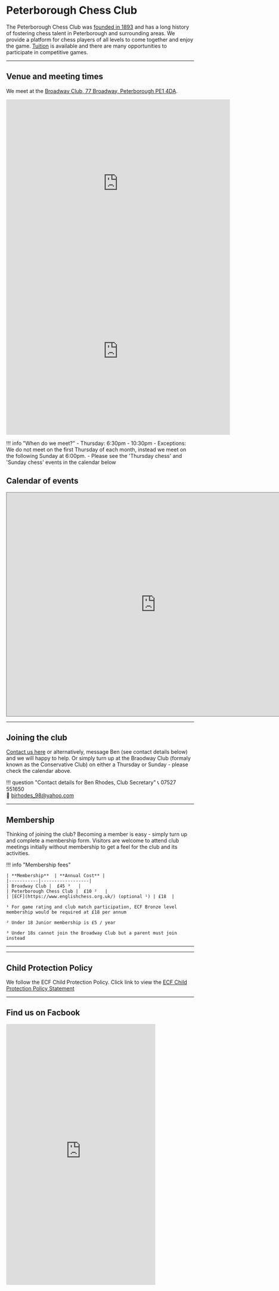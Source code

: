 # Peterborough Chess Club

<!-- ![Logo](img%5Cqueen_inside_peterb_cath.jpg) -->

The Peterborough Chess Club was [founded in 1893](history.md) and has a long history of fostering chess talent in Peterborough and surrounding areas. We provide a platform for chess players of all levels to come together and enjoy the game.  [Tuition](tutorials.md) is available and there are many opportunities to participate in competitive games.

---


## Venue and meeting times

We meet at the [Broadway Club, 77 Broadway, Peterborough PE1 4DA](https://www.google.com/maps/dir//Peterborough+Conservative+Club+77+Broadway+Peterborough+PE1+4DA/@52.5789573,-0.2387154,14z/data=!4m8!4m7!1m0!1m5!1m1!1s0x4877f0feb007c765:0xe16bbfc4b2403fcb!2m2!1d-0.2387154!2d52.5789573?entry=ttu). 



<iframe src="https://www.google.com/maps/embed?pb=!1m14!1m8!1m3!1d9697.912639800543!2d-0.2386289!3d52.5790477!3m2!1i1024!2i768!4f13.1!3m3!1m2!1s0x4877f0feb007c765%3A0xe16bbfc4b2403fcb!2sPeterborough%20Conservative%20Club!5e0!3m2!1sen!2suk!4v1691189383262!5m2!1sen!2suk" width="600" height="450" style="border:0;" allowfullscreen="" loading="lazy" referrerpolicy="no-referrer-when-downgrade"></iframe>

<iframe src="https://www.google.com/maps/embed?pb=!4v1692564662526!6m8!1m7!1sCNoNKGCbxc6acrz2hXJ-0A!2m2!1d52.57869815866305!2d-0.2386143428060142!3f29.84782669890052!4f3.3960882594992796!5f0.7820865974627469" width="600" height="450" style="border:0;" allowfullscreen="" loading="lazy" referrerpolicy="no-referrer-when-downgrade"></iframe>



<!-- <iframe src="https://www.google.com/maps/embed?pb=!1s0x4877f0feb007c765%3A0xe16bbfc4b2403fcb!3m1!7e115!4s%2Fmaps%2Fplace%2Fgooglemaps%2Bpeterboroguh%2Bconservative%2Bclub%2F%4052.5788899%2C-0.2390164%2C3a%2C75y%2C56.18h%2C90t%2Fdata%3D*213m4*211e1*213m2*211sl5YfsswC_ZIc0hTKduyWtw*212e0*214m2*213m1*211s0x4877f0feb007c765%3A0xe16bbfc4b2403fcb%3Fsa%3DX%26ved%3D2ahUKEwjLhavLt-uAAxU9lGoFHRh6Dc4Qpx96BAhFEAA!5sgoogle%20maps%20peterborough%20conservative%20club%20-%20Google%20Search!15sCgIgARICCAI&imagekey=!1e2!2sl5YfsswC_ZIc0hTKduyWtw&hl=en&sa=X&ved=2ahUKEwjLhavLt-uAAxU9lGoFHRh6Dc4Qpx96BAhcEA0" width="600" loading="lazy" height="450" frameborder="0" style="border:0" allowfullscreen></iframe> -->


!!! info "When do we meet?"
    - Thursday: 6:30pm - 10:30pm
    - Exceptions: We do not meet on the first Thursday of each month, instead we meet on the following Sunday at 6:00pm.
    - Please see the 'Thursday chess' and 'Sunday chess' events in the calendar below


## Calendar of events

<iframe src="https://calendar.google.com/calendar/embed?height=600&wkst=1&bgcolor=%23ffffff&ctz=Europe%2FLondon&src=Y2hlc3NjbHVicGV0ZXJib3JvdWdoQGdtYWlsLmNvbQ&src=MjJiNjZjNmM1ZWE2NDdmMGMyYTc5NDUxNWExMWM4YWNiODQzOTdiOGM4MjA2NTY4MzQ4NTkzZDE1ZTVhZmExYkBncm91cC5jYWxlbmRhci5nb29nbGUuY29t&src=ODZhZTZhOWE1ZmJiMzM4NDRmNDUzNzk4Y2Y2YTY2YWQwYzY3NzA0NWJmNzk3ZjcyZTcxZmFkNGE0OTM4ZGYyMUBncm91cC5jYWxlbmRhci5nb29nbGUuY29t&src=MDc3NTdjYTdjYzRmMDg1ZmZmY2NjZTgzYzExNDRkZmU3ODgzOTY3ZWMwOTFhYTc3OWI0Y2U3MjhkY2QxYzM4OEBncm91cC5jYWxlbmRhci5nb29nbGUuY29t&src=ODRjYWY3M2RhZjRmZGRkMTQ4YzkzY2Q2MWY5ODJmNDhhYzUwOWM3YTQyYzg0OTgxYWUzNGIwNGUyMWQ1MDc1ZkBncm91cC5jYWxlbmRhci5nb29nbGUuY29t&src=YzVlM2Y1ZWI4NTdmZTU4NTc3ZTJiZTI3NzQ4MjkxYmZkYTRkMzdhNmQzOTFiMWZjYzY1ZDA3ZjcyZGE2MDc0ZEBncm91cC5jYWxlbmRhci5nb29nbGUuY29t&src=NjFjODEzNjI3NTNlMjk5YTljZGFmODgyYmQ4OWU4MWUzNzdjODk1NjcxZjIwY2RiODBjYjZmNTUyZjYzNWYwMUBncm91cC5jYWxlbmRhci5nb29nbGUuY29t&color=%23039BE5&color=%23E67C73&color=%23F6BF26&color=%23F4511E&color=%237CB342&color=%23009688&color=%238E24AA" style="border:solid 1px #777" width="800" height="600" frameborder="0" scrolling="no"></iframe>



---

## Joining the club

 [Contact us here](contactus.md) or alternatively, message Ben (see contact details below) and we will happy to help. Or simply turn up at the Braodway Club (formaly known as the Conservative Club) on either a Thursday or Sunday - please check the calendar above. 

!!! question "Contact details for Ben Rhodes, Club Secretary"
    📞 07527 551650<br>
    📧 bjrhodes_98@yahoo.com
    <!-- - **For website queries:** WebMaster@PeterboroughChessClub.org -->

---

## Membership

Thinking of joining the club? Becoming a member is easy - simply turn up and complete a membership form. Visitors are welcome to attend club meetings initially without membership to get a feel for the club and its activities.



!!! info "Membership fees"

    | **Membership**  | **Annual Cost** |
    |-----------|------------------|
    | Broadway Club |  £45 ³   |
    | Peterborough Chess Club |  £10 ²   |
    | [ECF](https://www.englishchess.org.uk/) (optional ¹) | £18  |

    ¹ For game rating and club match participation, ECF Bronze level membership would be required at £18 per annum 

    ² Under 18 Junior membership is £5 / year

    ³ Under 18s cannot join the Broadway Club but a parent must join instead 


---

--- 
## Child Protection Policy

We follow the ECF Child Protection Policy. Click link to view the [ECF Child Protection Policy Statement](https://www.englishchess.org.uk/safeguarding-children-policy/)

---


## Find us on Facbook

<iframe src="https://www.facebook.com/plugins/page.php?href=https%3A%2F%2Fwww.facebook.com%2Fpeterboroughchessclub%2F%3Flocale%3Den_GB&tabs=timeline&width=400&height=700&small_header=true&adapt_container_width=true&hide_cover=false&show_facepile=true&appId" width="400" height="700" style="border:none;overflow:hidden" scrolling="no" frameborder="0" allowfullscreen="true" allow="autoplay; clipboard-write; encrypted-media; picture-in-picture; web-share"></iframe>


